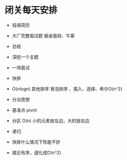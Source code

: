 # 闭关每天安排
 - 投递简历
 - 大厂完整面试题
 掘金面经、牛客
- 总结
- 深挖一个主题
- 一场面试
 
 - 快排
  - O(nlogn)
   其他排序 冒泡排序 、插入、选择、希尔O(n^2)
  - 分治思想
   - 基准点 pivot
   - 分区 O(n)
     小的元素放左边，大的放右边
   - 递归

- 快排什么情况下性能不好
 - 接近有序，退化成O(n^2)